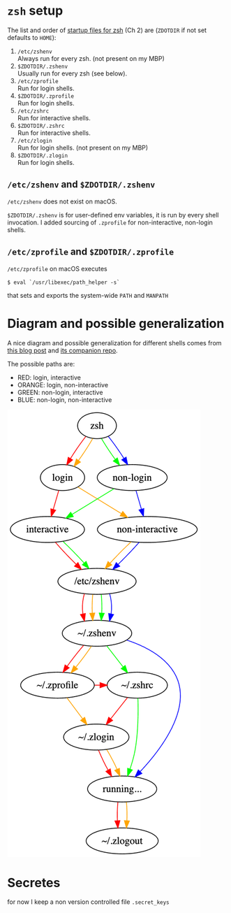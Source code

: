 # `zsh` setup

The list and order of [startup files for zsh][zshug] (Ch 2) are (`ZDOTDIR` if not set defaults to `HOME`):

1. `/etc/zshenv`  
  Always run for every zsh. (not present on my MBP)
1. `$ZDOTDIR/.zshenv`  
  Usually run for every zsh (see below).
1. `/etc/zprofile`  
  Run for login shells.
1. `$ZDOTDIR/.zprofile`  
  Run for login shells.
1. `/etc/zshrc`  
  Run for interactive shells.
1. `$ZDOTDIR/.zshrc`  
  Run for interactive shells.
1. `/etc/zlogin`  
  Run for login shells. (not present on my MBP)
1. `$ZDOTDIR/.zlogin`  
  Run for login shells.


## `/etc/zshenv` and `$ZDOTDIR/.zshenv`
`/etc/zshenv` does not exist on macOS.

`$ZDOTDIR/.zshenv` is for user-defined env variables, it is run by every shell invocation.
I added sourcing of `.zprofile` for non-interactive, non-login shells.


## `/etc/zprofile` and `$ZDOTDIR/.zprofile`
`/etc/zprofile` on macOS executes
```shell
$ eval `/usr/libexec/path_helper -s`
```
that sets and exports the system-wide `PATH` and `MANPATH`



[zshug]: <https://zsh.sourceforge.io/Guide/> "zsh user Guide"

# Diagram and possible generalization
A nice diagram and possible generalization for different shells comes from
[this blog post](https://blog.flowblok.id.au/2013-02/shell-startup-scripts.html)
and [its companion repo](https://heptapod.host/flowblok/shell-startup).

The possible paths are:
* RED: login, interactive
* ORANGE: login, non-interactive
* GREEN: non-login, interactive
* BLUE: non-login, non-interactive

![zsh startup](zsh_dotfiles.png)


# Secretes
for now I keep a non version controlled file `.secret_keys`